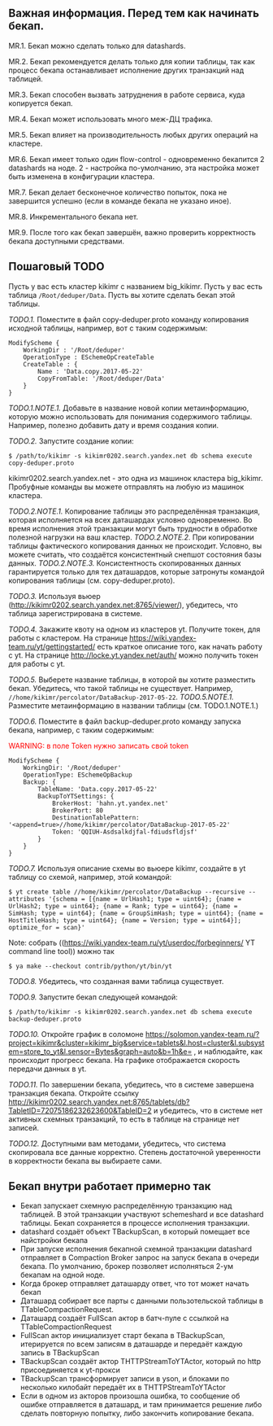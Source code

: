 ## Важная информация. Перед тем как начинать бекап.
MR.1. Бекап можно сделать только для datashards.

MR.2. Бекап рекомендуется делать только для копии таблицы, так как процесс бекапа останавливает исполнение других транзакций над таблицей.

MR.3. Бекап способен вызвать затруднения в работе сервиса, куда копируется бекап.

MR.4. Бекап может использовать много меж-ДЦ трафика.

MR.5. Бекап влияет на производительность любых других операций на кластере.

MR.6. Бекап имеет только один flow-control - одновременно бекапится 2 datashards на ноде. 2 - настройка по-умолчанию, эта настройка может быть изменена в конфигурации кластера.

MR.7. Бекап делает бесконечное количество попыток, пока не завершится успешно (если в команде бекапа не указано иное).

MR.8. Инкрементального бекапа нет.

MR.9. После того как бекап завершён, важно проверить корректность бекапа доступными средствами.

## Пошаговый TODO
Пусть у вас есть кластер kikimr с названием big_kikimr. Пусть у вас есть таблица `/Root/deduper/Data`. Пусть вы хотите сделать бекап этой таблицы.

_TODO.1._ Поместите в файл copy-deduper.proto команду копирования исходной таблицы, например, вот с таким содержимым:
```
ModifyScheme {
    WorkingDir : '/Root/deduper'
    OperationType : ESchemeOpCreateTable
    CreateTable : {
        Name : 'Data.copy.2017-05-22'
        CopyFromTable: '/Root/deduper/Data'
    }
}
```
_TODO.1.NOTE.1._ Добавьте в название новой копии метаинформацию, которую можно использовать для понимания содержимого таблицы. Например, полезно добавить дату и время создания копии.

_TODO.2._ Запустите создание копии:
```
$ /path/to/kikimr -s kikimr0202.search.yandex.net db schema execute copy-deduper.proto
```
kikimr0202.search.yandex.net - это одна из машинок кластера big_kikimr. Пробуфные команды вы можете отправлять на любую из машинок кластера.

_TODO.2.NOTE.1._ Копирование таблицы это распределённая транзакция, которая исполняется на всех даташардах условно одновременно. Во время исполнения этой транзакции могут быть трудности в обработке полезной нагрузки на ваш кластер.
_TODO.2.NOTE.2._ При копировании таблицы фактического копирования данных не происходит. Условно, вы можете считать, что создаётся консистентный снепшот состояния базы данных.
_TODO.2.NOTE.3._ Консистентность скопированных данных гарантируется только для тех даташардов, которые затронуты командой копирования таблицы (см. copy-deduper.proto).

_TODO.3._ Используя вьюер (http://kikimr0202.search.yandex.net:8765/viewer/), убедитесь, что таблица зарегистрирована в системе.

_TODO.4._ Закажите квоту на одном из кластеров yt. Получите токен, для работы с кластером. На странице https://wiki.yandex-team.ru/yt/gettingstarted/ есть краткое описание того, как начать работу с yt. На странице http://locke.yt.yandex.net/auth/ можно получить токен для работы с yt.

_TODO.5._ Выберете название таблицы, в которой вы хотите разместить бекап. Убедитесь, что такой таблицы не существует. Например,
`//home/kikimr/percolator/DataBackup-2017-05-22`.
_TODO.5.NOTE.1._ Разместите метаинформацию в названии таблицы (см. TODO.1.NOTE.1.)

_TODO.6._ Поместите в файл backup-deduper.proto команду запуска бекапа, например, с таким содержимым:

<span style="color:red;">WARNING: в поле Token нужно записать свой token</span>
```
ModifyScheme {
    WorkingDir: '/Root/deduper'
    OperationType: ESchemeOpBackup
    Backup: {
        TableName: 'Data.copy.2017-05-22'
        BackupToYTSettings: {
            BrokerHost: 'hahn.yt.yandex.net'
            BrokerPort: 80
            DestinationTablePattern: '<append=true>//home/kikimr/percolator/DataBackup-2017-05-22'
            Token: 'QQIUH-Asdsalkdjfal-fdiudsfldjsf'
        }
    }
}
```
_TODO.7._ Используя описание схемы во вьюере kikimr, создайте в yt таблицу со схемой, например, этой командой:
```
$ yt create table //home/kikimr/percolator/DataBackup --recursive --attributes '{schema = [{name = UrlHash1; type = uint64}; {name = UrlHash2; type = uint64}; {name = Rank; type = uint64}; {name = SimHash; type = uint64}; {name = GroupSimHash; type = uint64}; {name = HostTitleHash; type = uint64}; {name = Version; type = uint64}]; optimize_for = scan}'
```
Note: собрать ((https://wiki.yandex-team.ru/yt/userdoc/forbeginners/ YT command line tool)) можно так
```
$ ya make --checkout contrib/python/yt/bin/yt
```
_TODO.8._ Убедитесь, что созданная вами таблица существует.

_TODO.9._ Запустите бекап следующей командой:
```
$ /path/to/kikimr -s kikimr0202.search.yandex.net db schema execute backup-deduper.proto
```
_TODO.10._ Откройте график в соломоне https://solomon.yandex-team.ru/?project=kikimr&cluster=kikimr_big&service=tablets&l.host=cluster&l.subsystem=store_to_yt&l.sensor=Bytes&graph=auto&b=1h&e= , и наблюдайте, как происходит прогресс бекапа. На графике отображается скорость передачи данных в yt.

_TODO.11._ По завершении бекапа, убедитесь, что в системе завершена транзакция бекапа. Откройте ссылку http://kikimr0202.search.yandex.net:8765/tablets/db?TabletID=72075186232623600&TableID=2 и убедитесь, что в системе нет активных схемных транзакций, то есть в таблице на странице нет записей.

_TODO.12._ Доступными вам методами, убедитесь, что система скопировала все данные корректно. Степень достаточной уверенности в корректности бекапа вы выбираете сами.

## Бекап внутри работает примерно так
- Бекап запускает схемную распределённую транзакцию над таблицей. В этой транзакции участвуют schemeshard и все datashard таблицы. Бекап сохраняется в процессе исполнения транзакции.
- datashard создаёт объект TBackupScan, в который помещает все найстройки бекапа
- При запуске исполнения бекапной схемной транзакции datashard отправляет в Compaction Broker запрос на запуск бекапа в очереди бекапа. По умолчанию, брокер позволяет исполняться 2-ум бекапам на одной ноде.
- Когда брокер отправляет даташарду ответ, что тот может начать бекап
- Даташард собирает все парты с данными пользотельской таблицы в TTableCompactionRequest.
- Даташард создаёт FullScan актор в батч-пуле с ссылкой на TTableCompactionRequest
- FullScan актор инициализует старт бекапа в TBackupScan, итерируется по всем записям в даташарде и передаёт каждую запись в TBackupScan
- TBackupScan создаёт актор THTTPStreamToYTActor, который по http присоединяется к yt-прокси
- TBackupScan трансформирует записи в yson, и блоками по несколько килобайт передаёт их в THTTPStreamToYTActor
- Если в одном из акторов произошла ошибка, то сообщение об ошибке отправляется в даташард, и там принимается решение либо сделать повторную попытку, либо закончить копирование бекапа.
